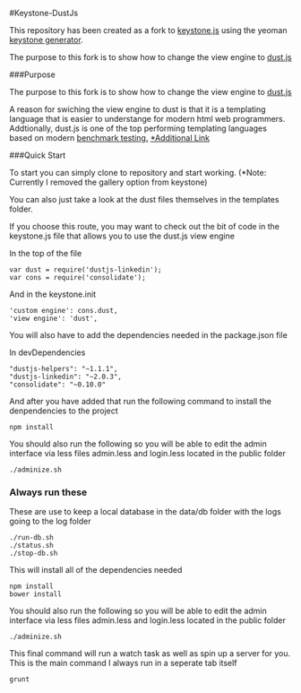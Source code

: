 #Keystone-DustJs

This repository has been created as a fork to [keystone.js](http://keystonejs.com/) using the yeoman [keystone generator](https://github.com/JedWatson/generator-keystone).

The purpose to this fork is to show how to change the view engine to [dust.js](http://akdubya.github.io/dustjs/)

###Purpose

The purpose to this fork is to show how to change the view engine to [dust.js](http://akdubya.github.io/dustjs/)

A reason for swiching the view engine to dust is that it is a templating language that is easier to understange for modern html web programmers. Addtionally, dust.js is one of the top performing templating languages based on modern [benchmark testing.](http://jsperf.com/js-template-engines-performance/12) [*Additional Link](http://engineering.linkedin.com/frontend/client-side-templating-throwdown-mustache-handlebars-dustjs-and-more)


###Quick Start

To start you can simply clone to repository and start working. (*Note: Currently I removed the gallery option from keystone)

You can also just take a look at the dust files themselves in the templates folder. 

If you choose this route, you may want to check out the bit of code in the keystone.js file that allows you to use the dust.js view engine

In the top of the file

    var dust = require('dustjs-linkedin');
    var cons = require('consolidate');
  
And in the keystone.init

    'custom engine': cons.dust,
    'view engine': 'dust',
    
    
You will also have to add the dependencies needed in the package.json file

In devDependencies

    "dustjs-helpers": "~1.1.1",
    "dustjs-linkedin": "~2.0.3",
    "consolidate": "~0.10.0"
    
And after you have added that run the following command to install the denpendencies to the project

    npm install
    
You should also run the following so you will be able to edit the admin interface via less files admin.less and login.less located in the public folder

    ./adminize.sh
    
### Always run these

These are use to keep a local database in the data/db folder with the logs going to the log folder

    ./run-db.sh
    ./status.sh
    ./stop-db.sh

This will install all of the dependencies needed

    npm install
    bower install
    
You should also run the following so you will be able to edit the admin interface via less files admin.less and login.less located in the public folder

    ./adminize.sh
    
This final command will run a watch task as well as spin up a server for you. This is the main command I always run in a seperate tab itself

    grunt
